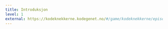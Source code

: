 ```yaml
---
title: Introduksjon
level: 1
external: https://kodeknekkerne.kodegenet.no/#/game/kodeknekkerne/episode/1
---
```

